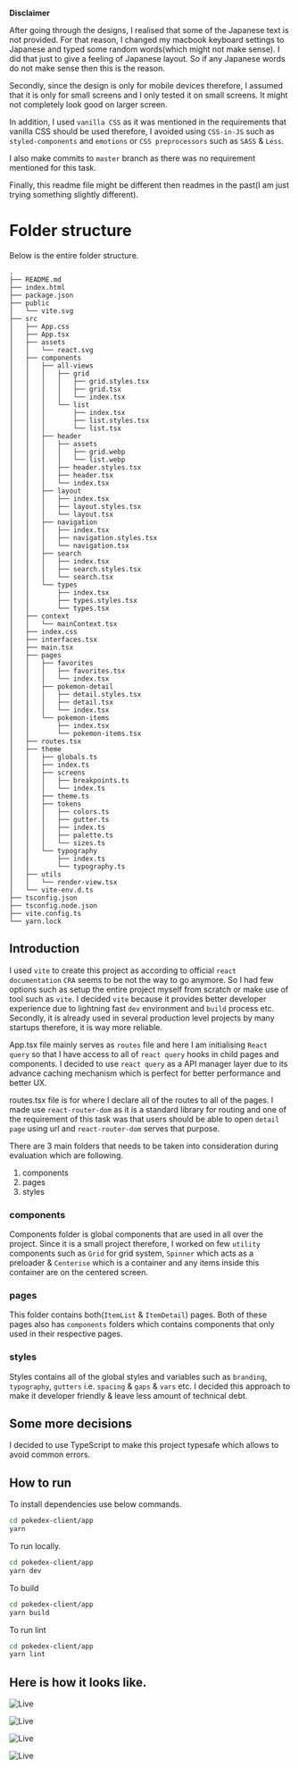 **Disclaimer**

After going through the designs, I realised that some of the Japanese text is not provided. For that reason, I changed my macbook keyboard settings to Japanese and typed some random words(which might not make sense). I did that just to give a feeling of Japanese layout. So if any Japanese words do not make sense then this is the reason.

Secondly, since the design is only for mobile devices therefore, I assumed that it is only for small screens and I only tested it on small screens. It might not completely look good on larger screen.

In addition, I used `vanilla CSS` as it was mentioned in the requirements that vanilla CSS should be used therefore, I avoided using `CSS-in-JS` such as `styled-components` and `emotions` or `CSS preprocessors` such as `SASS` & `Less`.

I also make commits to `master` branch as there was no requirement mentioned for this task.

Finally, this readme file might be different then readmes in the past(I am just trying something slightly different).

# Folder structure

Below is the entire folder structure.

```
.
├── README.md
├── index.html
├── package.json
├── public
│   └── vite.svg
├── src
│   ├── App.css
│   ├── App.tsx
│   ├── assets
│   │   └── react.svg
│   ├── components
│   │   ├── all-views
│   │   │   ├── grid
│   │   │   │   ├── grid.styles.tsx
│   │   │   │   ├── grid.tsx
│   │   │   │   └── index.tsx
│   │   │   └── list
│   │   │       ├── index.tsx
│   │   │       ├── list.styles.tsx
│   │   │       └── list.tsx
│   │   ├── header
│   │   │   ├── assets
│   │   │   │   ├── grid.webp
│   │   │   │   └── list.webp
│   │   │   ├── header.styles.tsx
│   │   │   ├── header.tsx
│   │   │   └── index.tsx
│   │   ├── layout
│   │   │   ├── index.tsx
│   │   │   ├── layout.styles.tsx
│   │   │   └── layout.tsx
│   │   ├── navigation
│   │   │   ├── index.tsx
│   │   │   ├── navigation.styles.tsx
│   │   │   └── navigation.tsx
│   │   ├── search
│   │   │   ├── index.tsx
│   │   │   ├── search.styles.tsx
│   │   │   └── search.tsx
│   │   └── types
│   │       ├── index.tsx
│   │       ├── types.styles.tsx
│   │       └── types.tsx
│   ├── context
│   │   └── mainContext.tsx
│   ├── index.css
│   ├── interfaces.tsx
│   ├── main.tsx
│   ├── pages
│   │   ├── favorites
│   │   │   ├── favorites.tsx
│   │   │   └── index.tsx
│   │   ├── pokemon-detail
│   │   │   ├── detail.styles.tsx
│   │   │   ├── detail.tsx
│   │   │   └── index.tsx
│   │   └── pokemon-items
│   │       ├── index.tsx
│   │       └── pokemon-items.tsx
│   ├── routes.tsx
│   ├── theme
│   │   ├── globals.ts
│   │   ├── index.ts
│   │   ├── screens
│   │   │   ├── breakpoints.ts
│   │   │   └── index.ts
│   │   ├── theme.ts
│   │   ├── tokens
│   │   │   ├── colors.ts
│   │   │   ├── gutter.ts
│   │   │   ├── index.ts
│   │   │   ├── palette.ts
│   │   │   └── sizes.ts
│   │   └── typography
│   │       ├── index.ts
│   │       └── typography.ts
│   ├── utils
│   │   └── render-view.tsx
│   └── vite-env.d.ts
├── tsconfig.json
├── tsconfig.node.json
├── vite.config.ts
└── yarn.lock
```

## Introduction

I used `vite` to create this project as according to official `react documentation` `CRA` seems to be not the way to go anymore. So I had few options such as setup the entire project myself from scratch or make use of tool such as `vite`. I decided `vite` because it provides better developer experience due to lightning fast `dev` environment and `build` process etc. Secondly, it is already used in several production level projects by many startups therefore, it is way more reliable.

App.tsx file mainly serves as `routes` file and here I am initialising `React query` so that I have access to all of `react query` hooks in child pages and components. I decided to use `react query` as a API manager layer due to its advance caching mechanism which is perfect for better performance and better UX.

routes.tsx file is for where I declare all of the routes to all of the pages. I made use `react-router-dom` as it is a standard library for routing and one of the requirement of this task was that users should be able to open `detail page` using url and `react-router-dom` serves that purpose.

There are 3 main folders that needs to be taken into consideration during evaluation which are following.

1. components
2. pages
3. styles

### components

Components folder is global components that are used in all over the project. Since it is a small project therefore, I worked on few `utility` components such as `Grid` for grid system, `Spinner` which acts as a preloader & `Centerise` which is a container and any items inside this container are on the centered screen.

### pages

This folder contains both(`ItemList` & `ItemDetail`) pages. Both of these pages also has `components` folders which contains components that only used in their respective pages.

### styles

Styles contains all of the global styles and variables such as `branding`, `typography`, `gutters` i.e. `spacing` & `gaps` & `vars` etc. I decided this approach to make it developer friendly & leave less amount of technical debt.

## Some more decisions

I decided to use TypeScript to make this project typesafe which allows to avoid common errors.

## How to run

To install dependencies use below commands.

```bash
cd pokedex-client/app
yarn
```

To run locally.

```bash
cd pokedex-client/app
yarn dev
```

To build

```bash
cd pokedex-client/app
yarn build
```

To run lint

```bash
cd pokedex-client/app
yarn lint
```
## Here is how it looks like.

![Live](./images/1.png)

![Live](./images/2.png)

![Live](./images/3.png)

![Live](./images/4.png)
